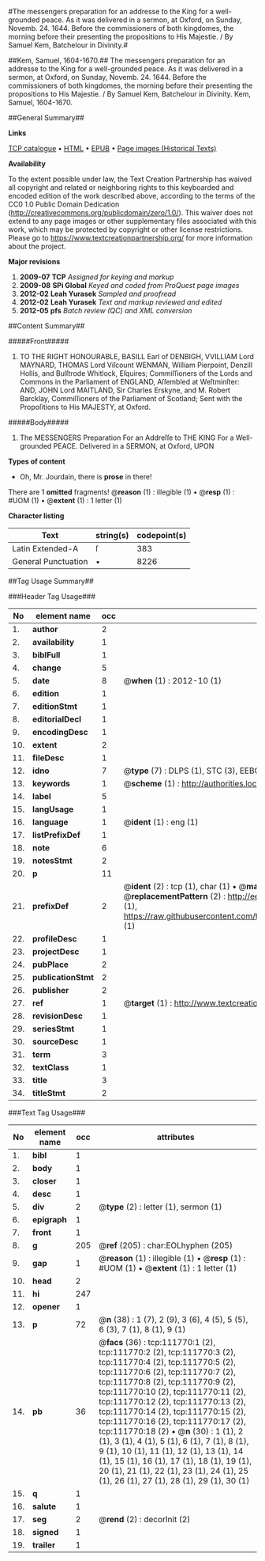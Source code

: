 #The messengers preparation for an addresse to the King for a well-grounded peace. As it was delivered in a sermon, at Oxford, on Sunday, Novemb. 24. 1644. Before the commissioners of both kingdomes, the morning before their presenting the propositions to His Majestie. / By Samuel Kem, Batchelour in Divinity.#

##Kem, Samuel, 1604-1670.##
The messengers preparation for an addresse to the King for a well-grounded peace. As it was delivered in a sermon, at Oxford, on Sunday, Novemb. 24. 1644. Before the commissioners of both kingdomes, the morning before their presenting the propositions to His Majestie. / By Samuel Kem, Batchelour in Divinity.
Kem, Samuel, 1604-1670.

##General Summary##

**Links**

[TCP catalogue](http://www.ota.ox.ac.uk/tcp/)  • 
[HTML](http://tei.it.ox.ac.uk/tcp/Texts-HTML/free/A87/A87669.html)  • 
[EPUB](http://tei.it.ox.ac.uk/tcp/Texts-EPUB/free/A87/A87669.epub) • 
[Page images (Historical Texts)](https://historicaltexts.jisc.ac.uk/eebo-99859675e)

**Availability**

To the extent possible under law, the Text Creation Partnership has waived all copyright and related or neighboring rights to this keyboarded and encoded edition of the work described above, according to the terms of the CC0 1.0 Public Domain Dedication (http://creativecommons.org/publicdomain/zero/1.0/). This waiver does not extend to any page images or other supplementary files associated with this work, which may be protected by copyright or other license restrictions. Please go to https://www.textcreationpartnership.org/ for more information about the project.

**Major revisions**

1. __2009-07__ __TCP__ *Assigned for keying and markup*
1. __2009-08__ __SPi Global__ *Keyed and coded from ProQuest page images*
1. __2012-02__ __Leah Yurasek__ *Sampled and proofread*
1. __2012-02__ __Leah Yurasek__ *Text and markup reviewed and edited*
1. __2012-05__ __pfs__ *Batch review (QC) and XML conversion*

##Content Summary##

#####Front#####

1. TO THE RIGHT HONOURABLE, BASILL Earl of DENBIGH, VVILLIAM Lord MAYNARD, THOMAS Lord Viſcount WENMAN, William Pierpoint, Denzill Hollis, and Bulſtrode Whitlock, Eſquires; Commiſſioners of the Lords and Commons in the Parliament of ENGLAND, Aſſembled at Weſtminſter: AND, JOHN Lord MAITLAND, Sir Charles Erskyne, and M. Robert Barcklay, Commiſſioners of the Parliament of Scotland; Sent with the Propoſitions to His MAJESTY, at Oxford.

#####Body#####

1. The MESSENGERS Preparation For an Addreſſe to THE KING For a Well-grounded PEACE. Delivered in a SERMON, at Oxford, UPON 

**Types of content**

  * Oh, Mr. Jourdain, there is **prose** in there!

There are 1 **omitted** fragments! 
 @__reason__ (1) : illegible (1)  •  @__resp__ (1) : #UOM (1)  •  @__extent__ (1) : 1 letter (1)

**Character listing**


|Text|string(s)|codepoint(s)|
|---|---|---|
|Latin Extended-A|ſ|383|
|General Punctuation|•|8226|

##Tag Usage Summary##

###Header Tag Usage###

|No|element name|occ|attributes|
|---|---|---|---|
|1.|__author__|2||
|2.|__availability__|1||
|3.|__biblFull__|1||
|4.|__change__|5||
|5.|__date__|8| @__when__ (1) : 2012-10 (1)|
|6.|__edition__|1||
|7.|__editionStmt__|1||
|8.|__editorialDecl__|1||
|9.|__encodingDesc__|1||
|10.|__extent__|2||
|11.|__fileDesc__|1||
|12.|__idno__|7| @__type__ (7) : DLPS (1), STC (3), EEBO-CITATION (1), PROQUEST (1), VID (1)|
|13.|__keywords__|1| @__scheme__ (1) : http://authorities.loc.gov/ (1)|
|14.|__label__|5||
|15.|__langUsage__|1||
|16.|__language__|1| @__ident__ (1) : eng (1)|
|17.|__listPrefixDef__|1||
|18.|__note__|6||
|19.|__notesStmt__|2||
|20.|__p__|11||
|21.|__prefixDef__|2| @__ident__ (2) : tcp (1), char (1)  •  @__matchPattern__ (2) : ([0-9\-]+):([0-9IVX]+) (1), (.+) (1)  •  @__replacementPattern__ (2) : http://eebo.chadwyck.com/downloadtiff?vid=$1&page=$2 (1), https://raw.githubusercontent.com/textcreationpartnership/Texts/master/tcpchars.xml#$1 (1)|
|22.|__profileDesc__|1||
|23.|__projectDesc__|1||
|24.|__pubPlace__|2||
|25.|__publicationStmt__|2||
|26.|__publisher__|2||
|27.|__ref__|1| @__target__ (1) : http://www.textcreationpartnership.org/docs/. (1)|
|28.|__revisionDesc__|1||
|29.|__seriesStmt__|1||
|30.|__sourceDesc__|1||
|31.|__term__|3||
|32.|__textClass__|1||
|33.|__title__|3||
|34.|__titleStmt__|2||


###Text Tag Usage###

|No|element name|occ|attributes|
|---|---|---|---|
|1.|__bibl__|1||
|2.|__body__|1||
|3.|__closer__|1||
|4.|__desc__|1||
|5.|__div__|2| @__type__ (2) : letter (1), sermon (1)|
|6.|__epigraph__|1||
|7.|__front__|1||
|8.|__g__|205| @__ref__ (205) : char:EOLhyphen (205)|
|9.|__gap__|1| @__reason__ (1) : illegible (1)  •  @__resp__ (1) : #UOM (1)  •  @__extent__ (1) : 1 letter (1)|
|10.|__head__|2||
|11.|__hi__|247||
|12.|__opener__|1||
|13.|__p__|72| @__n__ (38) : 1 (7), 2 (9), 3 (6), 4 (5), 5 (5), 6 (3), 7 (1), 8 (1), 9 (1)|
|14.|__pb__|36| @__facs__ (36) : tcp:111770:1 (2), tcp:111770:2 (2), tcp:111770:3 (2), tcp:111770:4 (2), tcp:111770:5 (2), tcp:111770:6 (2), tcp:111770:7 (2), tcp:111770:8 (2), tcp:111770:9 (2), tcp:111770:10 (2), tcp:111770:11 (2), tcp:111770:12 (2), tcp:111770:13 (2), tcp:111770:14 (2), tcp:111770:15 (2), tcp:111770:16 (2), tcp:111770:17 (2), tcp:111770:18 (2)  •  @__n__ (30) : 1 (1), 2 (1), 3 (1), 4 (1), 5 (1), 6 (1), 7 (1), 8 (1), 9 (1), 10 (1), 11 (1), 12 (1), 13 (1), 14 (1), 15 (1), 16 (1), 17 (1), 18 (1), 19 (1), 20 (1), 21 (1), 22 (1), 23 (1), 24 (1), 25 (1), 26 (1), 27 (1), 28 (1), 29 (1), 30 (1)|
|15.|__q__|1||
|16.|__salute__|1||
|17.|__seg__|2| @__rend__ (2) : decorInit (2)|
|18.|__signed__|1||
|19.|__trailer__|1||
